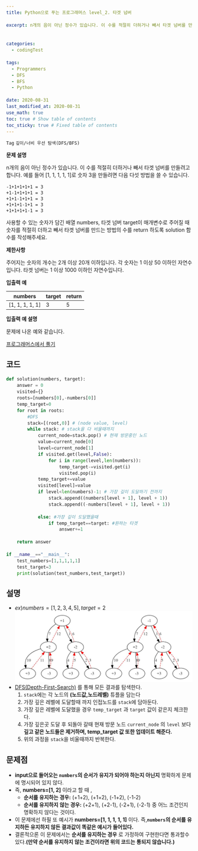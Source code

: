 ```yaml
---
title: Python으로 푸는 프로그래머스 level_2. 타겟 넘버

excerpt: n개의 음이 아닌 정수가 있습니다. 이 수를 적절히 더하거나 빼서 타겟 넘버를 만들려고 합니다. 예를 들어 [1, 1, 1, 1, 1]로 숫자 3을 만들려면 다음 다섯 방법을 쓸 수 있습니다.


categories:
  - codingTest

tags:
  - Programmers
  - DFS
  - BFS
  - Python

date: 2020-08-31
last_modified_at: 2020-08-31
use_math: true
toc: true # Show table of contents
toc_sticky: true # Fixed table of contents
---
```


`Tag` `깊이/너비 우선 탐색(DFS/BFS)` <br>

**문제 설명**

n개의 음이 아닌 정수가 있습니다. 이 수를 적절히 더하거나 빼서 타겟 넘버를 만들려고 합니다. 예를 들어 [1, 1, 1, 1, 1]로 숫자 3을 만들려면 다음 다섯 방법을 쓸 수 있습니다.

	-1+1+1+1+1 = 3
	+1-1+1+1+1 = 3
	+1+1-1+1+1 = 3
	+1+1+1-1+1 = 3
	+1+1+1+1-1 = 3

사용할 수 있는 숫자가 담긴 배열 numbers, 타겟 넘버 target이 매개변수로 주어질 때 숫자를 적절히 더하고 빼서 타겟 넘버를 만드는 방법의 수를 return 하도록 solution 함수를 작성해주세요.

**제한사항**

주어지는 숫자의 개수는 2개 이상 20개 이하입니다.
각 숫자는 1 이상 50 이하인 자연수입니다.
타겟 넘버는 1 이상 1000 이하인 자연수입니다.

**입출력 예**

numbers|	target	|return
--|--|--
[1, 1, 1, 1, 1]|	3|	5

**입출력 예 설명**

문제에 나온 예와 같습니다.

[프로그래머스에서 풀기](https://programmers.co.kr/learn/courses/30/lessons/43165)

## 코드

```python
def solution(numbers, target):
    answer = 0
    visited={}
    roots=[numbers[0],-numbers[0]]
    temp_target=0
    for root in roots:
        #DFS
        stack=[(root,0)] # (node value, level)
        while stack: # stack을 다 비울때까지
            current_node=stack.pop() # 현재 방문중인 노드
            value=current_node[0]
            level=current_node[1]
            if visited.get(level,False):
                for i in range(level,len(numbers)):
                    temp_target-=visited.get(i)
                    visited.pop(i)
            temp_target+=value
            visited[level]=value
            if level<len(numbers)-1: # 가장 깊이 도달하기 전까지
                stack.append((numbers[level + 1], level + 1))
                stack.append((-numbers[level + 1], level + 1))

            else: #가장 깊이 도달했을때
                if temp_target==target: #원하는 타겟
                    answer+=1

    return answer

if __name__=="__main__":
    test_numbers=[1,1,1,1,1]
    test_target=3
    print(solution(test_numbers,test_target))
```

## 설명
- $ex)numbers=[1,2,3,4,5], target=2$
![programmers-level_2-17-1](/assets/img/programmers-level_2-17-1.jpg)
- [DFS(Depth-First-Search)](https://kgh732.github.io/codingtest/programmers-level_2-10/#dfsdepth-first-search) 를 통해 모든 결과를 탐색한다.
	1. `stack`에는 각 노드의 **(노드값,노드레벨)** 튜플을 담는다
	2. 가장 깊은 레벨에 도달할때 까지 인접노드를 `stack`에 담아둔다.
	3. 가장 깊은 레벨에 도달했을 경우 `temp_target` 과 `target` 값이 같은지 체크한다.
	4. 가장 깊은곳 도달 후 되돌아 갈때 현재 방문 노드 `current_node` 의 `level` 보다 **깊고 같은 노드들은 제거하며, temp_target 값 또한 업데이트 해준다.**
	5. 위의 과정을 `stack`을 비울때까지 반복한다.


## 문제점

- **input으로 들어오는 `numbers`의 순서가 유지가 되어야 하는지 아닌지** 명확하게 문제에 명시되어 있지 않다.
- 즉, **numbers=[1, 2]** 이라고 할 때 ,
	- **순서를 유지하는 경우:** (+1+2), (+1+2), (-1+2), (-1-2)
	- **순서를 유지하지 않는 경우:** (+2+1), (+2-1), (-2+1), (-2-1)
	중 어느 조건인지 명확하지 않다는 것이다.
- 이 문제에선 하필 또 예시가 **numbers=[1, 1, 1, 1, 1]** 이다.
즉,**`numbers`의 순서를 유지하든 유지하지 않든 결과값이 똑같은 예시가 들어있다.**
- 결론적으론 이 문제에서는 **순서를 유지하는 경우** 로 가정하여 구현한다면 통과할수 있다.**(만약 순서를 유지하지 않는 조건이라면 위의 코드는 통되지 않습니다.)**
